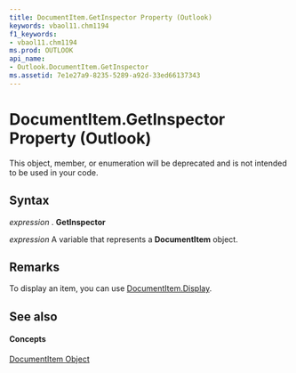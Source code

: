 ```yaml
---
title: DocumentItem.GetInspector Property (Outlook)
keywords: vbaol11.chm1194
f1_keywords:
- vbaol11.chm1194
ms.prod: OUTLOOK
api_name:
- Outlook.DocumentItem.GetInspector
ms.assetid: 7e1e27a9-8235-5289-a92d-33ed66137343
---
```



# DocumentItem.GetInspector Property (Outlook)

This object, member, or enumeration will be deprecated and is not intended to be used in your code.


## Syntax

 _expression_ . **GetInspector**

 _expression_ A variable that represents a **DocumentItem** object.


## Remarks

To display an item, you can use [DocumentItem.Display](documentitem-display-method-outlook.md).


## See also


#### Concepts


[DocumentItem Object](documentitem-object-outlook.md)

